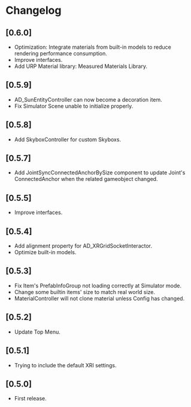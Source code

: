 # Changelog

## [0.6.0]
- Optimization: Integrate materials from built-in models to reduce rendering performance consumption.
- Improve interfaces.
- Add URP Material library: Measured Materials Library.

## [0.5.9]
- AD_SunEntityController can now become a decoration item.
- Fix Simulator Scene unable to initialize properly. 

## [0.5.8]
- Add SkyboxController for custom Skyboxs.

## [0.5.7]
- Add JointSyncConnectedAnchorBySize component to update Joint's ConnectedAnchor when the related gameobject changed.

## [0.5.5]
- Improve interfaces.

## [0.5.4]
- Add alignment property for AD_XRGridSocketInteractor.
- Optimize built-in models.

## [0.5.3]
- Fix Item's PrefabInfoGroup not loading correctly at Simulator mode.
- Change some builtin items' size to match real world size.
- MaterialController will not clone material unless Config has changed.

## [0.5.2]
- Update Top Menu.

## [0.5.1]
- Trying to include the default XRI settings.

## [0.5.0]
- First release.